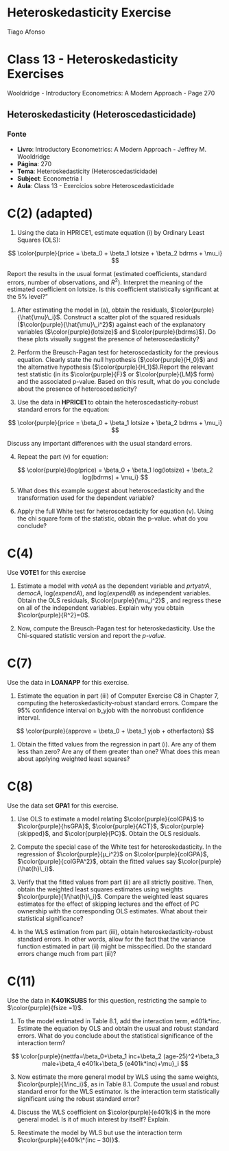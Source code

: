 # Heteroskedasticity Exercise
Tiago Afonso

# Class 13 - Heteroskedasticity Exercises

Wooldridge - Introductory Econometrics: A Modern Approach - Page 270

## Heteroskedasticity (Heteroscedasticidade)

### Fonte

-   **Livro**: Introductory Econometrics: A Modern Approach - Jeffrey M.
    Wooldridge
-   **Página**: 270
-   **Tema**: Heteroskedasticity (Heteroscedasticidade)
-   **Subject**: Econometria I
-   **Aula**: Class 13 - Exercícios sobre Heteroscedasticidade

# C(2) (adapted)

1.  Using the data in HPRICE1, estimate equation (i) by Ordinary Least
    Squares (OLS):

$$
\color{purple}{price = \beta_0 + \beta_1 lotsize + \beta_2 bdrms + \mu_i}
$$

Report the results in the usual format (estimated coefficients, standard
errors, number of observations, and *R*<sup>2</sup>). Interpret the
meaning of the estimated coefficient on lotsize. Is this coefficient
statistically significant at the 5% level?”

1.  After estimating the model in (a), obtain the residuals,
    $\color{purple}{\hat{\mu}\_i}$. Construct a scatter plot of the
    squared residuals ($\color{purple}{\hat{\mu}\_i^2}$) against each of
    the explanatory variables ($\color{purple}{lotsize}$ and $\color{purple}{bdrms}$). Do these plots
    visually suggest the presence of heteroscedasticity?

2.  Perform the Breusch-Pagan test for heteroscedasticity for the previous equation. Clearly state the null hypothesis
    ($\color{purple}{H_0}$) and the alternative hypothesis ($\color{purple}{H_1}$).Report the relevant test statistic (in its $\color{purple}{F}$ or $\color{purple}{LM}$ form) and the associated p-value. Based on this result, what do you conclude about the presence of heteroscedasticity?

3.  Use the data in **HPRICE1** to obtain the heteroscedasticity-robust
    standard errors for the equation:

$$
\color{purple}{price = \beta_0 + \beta_1 lotsize + \beta_2 bdrms + \mu_i}
$$

Discuss any important differences with the usual standard errors.

4.  Repeat the part (v) for equation:

$$
\color{purple}{log(price) = \beta_0 + \beta_1 log(lotsize) + \beta_2 log(bdrms) + \mu_i}
$$

5.  What does this example suggest about heteroscedasticity and the
    transformation used for the dependent variable?

6.  Apply the full White test for heteroscedasticity for equation (v).
    Using the chi square form of the statistic, obtain the p-value. what
    do you conclude?

# C(4)

Use **VOTE1** for this exercise

1.  Estimate a model with *voteA* as the dependent variable and
    *prtystrA*, *democA*, log(*expendA*), and log(*expendB*) as
    independent variables. Obtain the OLS residuals,
    $\color{purple}{\mu_i^2}$ , and regress these on all of the
    independent variables. Explain why you obtain
    $\color{purple}{R^2}=0$.

2.  Now, compute the Breusch-Pagan test for heteroskedasticity. Use the
    Chi-squared statistic version and report the *p-value*.

# C(7)

Use the data in **LOANAPP** for this exercise.

1.  Estimate the equation in part (iii) of Computer Exercise C8 in
    Chapter 7, computing the heteroskedasticity-robust standard errors.
    Compare the 95% confidence interval on b_yjob with the nonrobust
    confidence interval.

$$
\color{purple}{approve = \beta_0 + \beta_1 yjob + otherfactors}
$$

1.  Obtain the fitted values from the regression in part (i). Are any of
    them less than zero? Are any of them greater than one? What does
    this mean about applying weighted least squares?

# C(8)

Use the data set **GPA1** for this exercise.

1.  Use OLS to estimate a model relating $\color{purple}{colGPA}$ to
    $\color{purple}{hsGPA}$, $\color{purple}{ACT}$,
    $\color{purple}{skipped}$, and $\color{purple}{PC}$. Obtain the OLS
    residuals.

2.  Compute the special case of the White test for heteroskedasticity.
    In the regression of $\color{purple}{μ_i^2}$ on
    $\color{purple}{colGPA}$, $\color{purple}{colGPA^2}$, obtain the
    fitted values say $\color{purple}{\hat{h}\_i}$.

3.  Verify that the fitted values from part (ii) are all strictly
    positive. Then, obtain the weighted least squares estimates using
    weights $\color{purple}{1/\hat{h}\_i}$. Compare the weighted least
    squares estimates for the effect of skipping lectures and the effect
    of PC ownership with the corresponding OLS estimates. What about
    their statistical significance?

4.  In the WLS estimation from part (iii), obtain
    heteroskedasticity-robust standard errors. In other words, allow for
    the fact that the variance function estimated in part (ii) might be
    misspecified. Do the standard errors change much from part (iii)?

# C(11)

Use the data in **K401KSUBS** for this question, restricting the sample
to $\color{purple}{fsize =1}$.

1.  To the model estimated in Table 8.1, add the interaction term,
    e401k\*inc. Estimate the equation by OLS and obtain the usual and
    robust standard errors. What do you conclude about the statistical
    significance of the interaction term?
    
$$
\color{purple}{nettfa=\beta_0+\beta_1 inc+\beta_2 (age-25)^2+\beta_3 male+\beta_4 e401k+\beta_5 (e401k*inc)+\mu}_i
$$

3.  Now estimate the more general model by WLS using the same weights,
    $\color{purple}{1/inc_i}$, as in Table 8.1. Compute the usual and
    robust standard error for the WLS estimator. Is the interaction term
    statistically significant using the robust standard error?

4.  Discuss the WLS coefficient on $\color{purple}{e401k}$ in the more
    general model. Is it of much interest by itself? Explain.

5.  Reestimate the model by WLS but use the interaction term
    $\color{purple}{e401k\*(inc – 30)}$.





